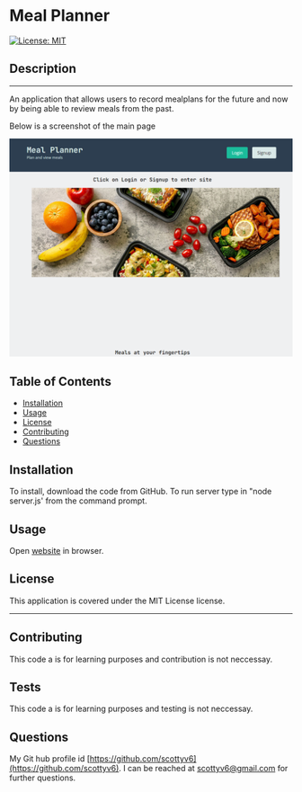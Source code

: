 # Meal Planner

  [![License: MIT](https://img.shields.io/badge/License-MIT-yellow.svg)](https://opensource.org/licenses/MIT)
  
  ## Description
  ---
  An application that allows users to record mealplans for the future and now by being able to review meals from the past.


  Below is a screenshot of the main page

  ![Meal planner main screen](./images/screenshot1.png)
  
  ## Table of Contents
  - [Installation](#installation)
  - [Usage](#usage)
  - [License](#license)
  - [Contributing](#contributing)
  - [Questions](#questions)
  
  ## Installation
  To install, download the code from GitHub. To run server type in "node server.js' from the command prompt.
  
  ## Usage
  Open [website](https://polar-ocean-42088.herokuapp.com/) in browser.
  
  ## License
  This application is covered under the MIT License license.
  
  ---
  ## Contributing
  This code a is for learning purposes and contribution is not neccessay.
  
  ## Tests
  This code a is for learning purposes and testing is not neccessay.
  
  ## Questions
  My Git hub profile id [https://github.com/scottyv6](https://github.com/scottyv6).
  I can be reached at [scottyv6@gmail.com](mailto:scottyv6@gmail.com) for further questions.